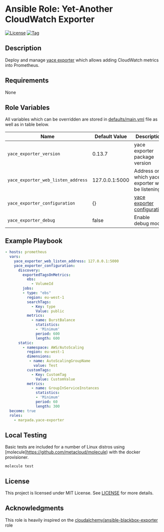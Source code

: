 # Ansible Role: Yet-Another CloudWatch Exporter

[![License](https://img.shields.io/badge/license-MIT%20License-brightgreen.svg)](https://opensource.org/licenses/MIT)
[![Tag](https://img.shields.io/github/tag/marpada/ansible-yace-exporter.svg)](https://github.com/marpada/ansible-yace-exporter/tags)
## Description

Deploy and manage [yace exporter](https://github.com/ivx/yet-another-cloudwatch-exporter) which allows adding CloudWatch metrics into Prometheus.

## Requirements

None

## Role Variables

All variables which can be overridden are stored in [defaults/main.yml](defaults/main.yml) file as well as in table below.

| Name           | Default Value | Description                        |
| -------------- | ------------- | -----------------------------------|
| `yace_exporter_version` | 0.13.7 | yace exporter package version |
| `yace_exporter_web_listen_address` | 127.0.0.1:5000 | Address on which yace exporter will be listening |
| `yace_exporter_configuration` | {} | [yace exporter configuration](https://github.com/ivx/yet-another-cloudwatch-exporter#configuration) |
| `yace_exporter_debug` | false | Enable debug mode |

## Example Playbook

```yaml
- hosts: prometheus
  vars:
    yace_exporter_web_listen_address: 127.0.0.1:5000
    yace_exporter_configuration:
      discovery:
        exportedTagsOnMetrics:
          ebs:
            - VolumeId
        jobs:
        - type: "ebs"
          region: eu-west-1
          searchTags:
            - Key: type
              Value: public
          metrics:
            - name: BurstBalance
              statistics:
              - 'Minimum'
              period: 600
              length: 600
      static:
        - namespace: AWS/AutoScaling
          region: eu-west-1
          dimensions:
           - name: AutoScalingGroupName
             value: Test
          customTags:
            - Key: CustomTag
              Value: CustomValue
          metrics:
            - name: GroupInServiceInstances
              statistics:
              - 'Minimum'
              period: 60
              length: 300
  become: true
  roles:
    - marpada.yace-exporter
```

## Local Testing

Basic tests are included for a number of Linux distros using [molecule]https://github.com/metacloud/molecule)  with the docker provisioner.

```
molecule test
```

## License

This project is licensed under MIT License. See [LICENSE](/LICENSE) for more details.


## Acknowledgments

This role is heavily inspired on the [cloudalchemy/ansible-blackbox-exporter](https://github.com/cloudalchemy/ansible-blackbox-exporter) role
